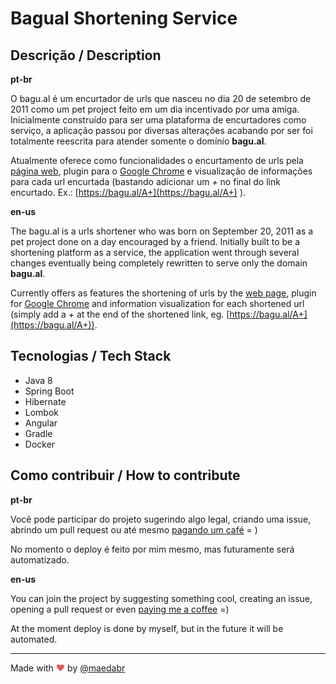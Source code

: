 # Bagual Shortening Service

## Descrição / Description

**pt-br**

O bagu.al é um encurtador de urls que nasceu no dia 20 de setembro de 2011 como um pet project feito em um dia 
incentivado por uma amiga.
Inicialmente construído para ser uma plataforma de encurtadores como serviço, a aplicação passou por diversas alterações 
acabando por ser foi totalmente reescrita para atender somente o domínio **bagu.al**.

Atualmente oferece como funcionalidades o encurtamento de urls pela [página web](https://bagu.al), 
plugin para o [Google Chrome](http://bagu.al/BP) e visualização de informações para cada url encurtada 
(bastando adicionar um  *+* no final do link encurtado. Ex.: [https://bagu.al/A+](https://bagu.al/A+) ).

**en-us**

The bagu.al is a urls shortener who was born on September 20, 2011 as a pet project done on a day encouraged by a friend. Initially built to be a shortening platform as a service, the application went through several changes eventually being completely rewritten to serve only the domain **bagu.al**.

Currently offers as features the shortening of urls by the [web page](https://bagu.al), plugin for [Google Chrome](http://bagu.al/BP) and information visualization for each shortened url (simply add a *+* at the end of the shortened link, eg. [https://bagu.al/A+](https://bagu.al/A+)).

## Tecnologias / Tech Stack

- Java 8
- Spring Boot
- Hibernate
- Lombok
- Angular
- Gradle
- Docker

## Como contribuir / How to contribute

**pt-br**

Você pode participar do projeto sugerindo algo legal, criando uma issue, abrindo um pull request
ou até mesmo [pagando um café](https://pag.ae/7UFskKU4n) = )

No momento o deploy é feito por mim mesmo, mas futuramente será automatizado.

**en-us**

You can join the project by suggesting something cool, creating an issue, opening a pull request
or even [paying me a coffee](https://pag.ae/7UFskKU4n) =)

At the moment deploy is done by myself, but in the future it will be automated.

___

Made with <span style="color: #e25555;">&hearts;</span> by [@maedabr](https://twitter.com/maedabr)

